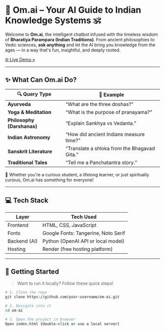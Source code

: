 # 🌸 Om.ai – Your AI Guide to Indian Knowledge Systems 🕉️

Welcome to **Om.ai**, the intelligent chatbot infused with the timeless wisdom of **Bharatiya Parampara (Indian Traditions)**. From ancient philosophies to Vedic sciences, **ask anything** and let the AI bring you knowledge from the ages — in a way that's fun, insightful, and deeply rooted.

[🌐 Live Demo »](https://om-ai.onrender.com)

---

## ✨ What Can Om.ai Do?

| 🔍 Query Type               | 🧠 Example                                         |
|----------------------------|----------------------------------------------------|
| **Ayurveda**               | “What are the three doshas?”                      |
| **Yoga & Meditation**      | “What is the purpose of pranayama?”               |
| **Philosophy (Darshanas)** | “Explain Sankhya vs Vedanta.”                     |
| **Indian Astronomy**       | “How did ancient Indians measure time?”           |
| **Sanskrit Literature**    | “Translate a shloka from the Bhagavad Gita.”      |
| **Traditional Tales**      | “Tell me a Panchatantra story.”                   |

🧘 Whether you're a curious student, a lifelong learner, or just spiritually curious, Om.ai has something for everyone!

---

## 💻 Tech Stack

| Layer        | Tech Used                          |
|--------------|------------------------------------|
| Frontend     | HTML, CSS, JavaScript              |
| Fonts        | Google Fonts: Tangerine, Noto Serif|
| Backend (AI) | Python (OpenAI API or local model) |
| Hosting      | Render (free hosting platform)     |

---

## 🚀 Getting Started

> Want to run it locally? Follow these quick steps!

```bash
# 1. Clone the repo
git clone https://github.com/your-username/om-ai.git

# 2. Navigate into it
cd om-ai

# 3. Open the project in browser
Open index.html (double-click or use a local server)

